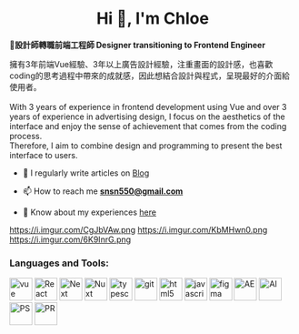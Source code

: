 <h1 align="center">Hi 👋, I'm Chloe</h1>
<p align="left">🏃‍<b>設計師轉職前端工程師 Designer transitioning to Frontend Engineer </b></br>

擁有3年前端Vue經驗、3年以上廣告設計經驗，注重畫面的設計感，也喜歡coding的思考過程中帶來的成就感，因此想結合設計與程式，呈現最好的介面給使用者。
</br></br>With 3 years of experience in frontend development using Vue and over 3 years of experience in advertising design, I focus on the aesthetics of the interface and enjoy the sense of achievement that comes from the coding process.</br>Therefore, I aim to combine design and programming to present the best interface to users.
</p>

 - 📝 I regularly write articles on [Blog](https://blog-omega-gilt-59.vercel.app/blog)

 - 📫 How to reach me **snsn550@gmail.com**

 - 📄 Know about my experiences [here](https://www.cakeresume.com/snsn550)

https://i.imgur.com/CgJbVAw.png
https://i.imgur.com/KbMHwn0.png
https://i.imgur.com/6K9InrG.png

<h3 align="left">Languages and Tools:</h3>
<p align="left"> <img src="https://i.imgur.com/KbMHwn0.png" alt="vue" width="40" height="40"/>
 <img src="https://i.imgur.com/jf8ho2u.png" alt="React" width="40" height="40"/>
 <img src="https://i.imgur.com/6K9InrG.png" alt="Next" width="40" height="40"/>
 <img src="https://i.imgur.com/IfoDLbu.png" alt="Nuxt" width="40" height="40"/>
 <img src="https://i.imgur.com/KbMHwn0.png" alt="typescript" width="40" height="40"/>
 <img src="https://i.imgur.com/E53qcDD.png" alt="git" width="40" height="40"/>
 <img src="https://i.imgur.com/4ST7qT5.png" alt="html5" width="40" height="40"/>
 <img src="https://i.imgur.com/mcV4BhE.png" alt="javascript" width="40" height="40"/>
 <img src="https://i.imgur.com/znwK99O.png" alt="figma" width="40" height="40"/>
 <img src="https://i.imgur.com/3t28fIm.png" alt="AE" width="40" height="40"/>
 <img src="https://i.imgur.com/AluTOLw.png" alt="AI" width="40" height="40"/>
 <img src="https://i.imgur.com/Iz3963W.png" alt="PS" width="40" height="40"/>
 <img src="https://i.imgur.com/h1No0ob.png" alt="PR" width="40" height="40"/>
</p>

